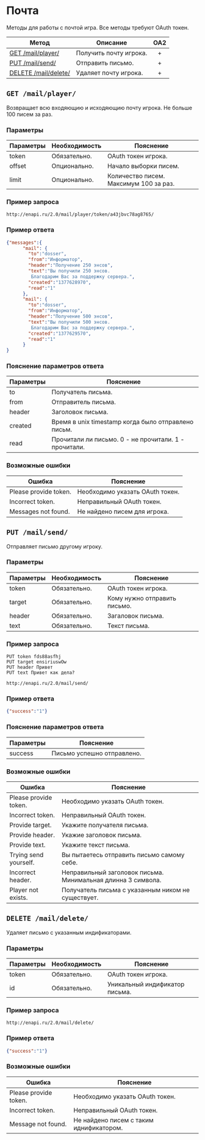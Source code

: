 Почта
==========
Методы для работы с почтой игра. Все методы требуют OAuth токен.

| Метод | Описание | OA2 |
| ----- | -------- |:---:|
| [GET /mail/player/](docs/mail.md#get-mailplayer) | Получить почту игрока. | + |
| [PUT /mail/send/](docs/mail.md#put-mailsend) | Отправить письмо. | + |
| [DELETE /mail/delete/](docs/mail.md#put-mailsend) | Удаляет почту игрока. | + |

## ``` GET /mail/player/ ``` 
Возвращает всю входяющию и исходяющию почту игрока. Не больше 100 писем за раз.

### Параметры

| Параметры | Необходимость | Пояснение |
| --------- | ------------- | --------- |
| token     | Обязательно.  | OAuth токен игрока. |
| offset    | Опционально.  | Начало выборки писем. |
| limit     | Опционально.  | Количество писем. Максимум 100 за раз. |


### Пример запроса
``` 
http://enapi.ru/2.0/mail/player/token/a43jbvc78ag8765/
```

### Пример ответа 
```json 
{"messages":{
      "mail": {
        "to":"dosser",
        "from":"Информатор",
        "header":"Получение 250 энсов",
        "text":"Вы получили 250 энсов.
         Благодарим Вас за поддержку сервера.",
        "created":"1377628970",
        "read":"1"
      },
      "mail": {
        "to":"dosser",
        "from":"Информатор",
        "header":"Получение 500 энсов",
        "text":"Вы получили 500 энсов.
         Благодарим Вас за поддержку сервера.",
        "created":"1377629570",
        "read":"1"
      }
}
```
### Пояснение параметров ответа
| Параметры | Пояснение |
| --------- | --------- |
| to        | Получатель письма. |
| from      | Отправитель письма. |
| header    | Заголовок письма. |
| created   | Время в unix timestamp когда было отправлено письм. |
| read      | Прочитали ли письмо. 0 - не прочитали. 1 - прочитали. |

### Возможные ошибки
| Ошибка | Пояснение |
| ------ | --------- |
| Please provide token. | Необходимо указать OAuth токен. |
| Incorrect token. | Неправильный OAuth токен. |
| Messages not found. | Не найдено писем для игрока. |


## ``` PUT /mail/send/ ``` 
Отправляет письмо другому игроку.

### Параметры

| Параметры | Необходимость | Пояснение |
| --------- | ------------- | --------- |
| token     | Обязательно.  | OAuth токен игрока. |
| target    | Обязательно.  | Кому нужно отправить письмо. |
| header    | Обязательно.  | Загаловок письма. |
| text      | Обязательно.  | Текст письма. |

### Пример запроса
``` 
PUT token fds88asfhj
PUT target ensiriuswOw
PUT header Привет
PUT text Привет как дела?

http://enapi.ru/2.0/mail/send/
```

### Пример ответа 
```json 
{"success":"1"}
```

### Пояснение параметров ответа
| Параметры | Пояснение |
| --------- | --------- |
| success   | Письмо успешно отправлено. |

### Возможные ошибки
| Ошибка | Пояснение |
| ------ | --------- |
| Please provide token. | Необходимо указать OAuth токен. |
| Incorrect token. | Неправильный OAuth токен. |
| Provide target. | Укажите получателя письма. |
| Provide header. | Укажие заголовок письма. |
| Provide text. | Укажите текст письма. |
| Trying send yourself. | Вы пытаетесь отправить письмо самому себе. |
| Incorrect header. | Неправильный заголовок письма. Минимальная длинна 3 символа. |
| Player not exists. | Получатель письма с указанным ником не существует. |

## ``` DELETE /mail/delete/ ``` 
Удаляет письмо с указанным индификаторами.

### Параметры

| Параметры | Необходимость | Пояснение |
| --------- | ------------- | --------- |
| token     | Обязательно.  | OAuth токен игрока. |
| id        | Обязательно.  | Уникальный индификатор письма. |

### Пример запроса
``` 
http://enapi.ru/2.0/mail/delete/
```

### Пример ответа 
```json 
{"success":"1"}
```

### Возможные ошибки
| Ошибка | Пояснение |
| ------ | --------- |
| Please provide token. | Необходимо указать OAuth токен. |
| Incorrect token. | Неправильный OAuth токен. |
| Message not found. | Не найдено писем с таким иднификатором. |










